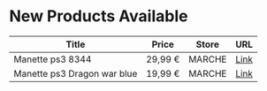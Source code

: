 # New Products Available

| Title | Price | Store | URL |
|---|---|---|---|
| Manette ps3 8344 | 29,99 € | MARCHE | [Link](https://www.cashconverters.be/fr/accessoires-jeux-video/788014-manette-ps3-8344.html) |
| Manette ps3 Dragon war blue | 19,99 € | MARCHE | [Link](https://www.cashconverters.be/fr/accessoires-jeux-video/788015-manette-ps3-dragon-war-blue.html) |
